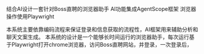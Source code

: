 结合AI设计一套针对Boss直聘的浏览器助手
AI功能集成AgentScope框架
浏览器操作使用Playwright

本系统主要依靠编码流程来保证登录和信息获取的流程性，AI框架用来辅助分析和聊天文案生成。
本系统的设计是一个能够长时间运行的浏览器助手，每次运行基于Playwright打开chrome浏览器，访问Boss直聘网站，并登录，一次登录后，